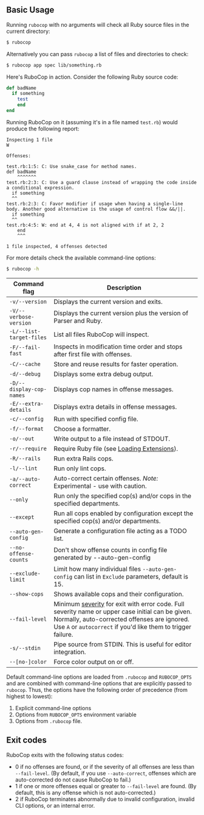 ## Basic Usage

Running `rubocop` with no arguments will check all Ruby source files
in the current directory:

```sh
$ rubocop
```

Alternatively you can pass `rubocop` a list of files and directories to check:

```sh
$ rubocop app spec lib/something.rb
```

Here's RuboCop in action. Consider the following Ruby source code:

```ruby
def badName
  if something
    test
    end
end
```

Running RuboCop on it (assuming it's in a file named `test.rb`) would produce the following report:

```
Inspecting 1 file
W

Offenses:

test.rb:1:5: C: Use snake_case for method names.
def badName
    ^^^^^^^
test.rb:2:3: C: Use a guard clause instead of wrapping the code inside a conditional expression.
  if something
  ^^
test.rb:2:3: C: Favor modifier if usage when having a single-line body. Another good alternative is the usage of control flow &&/||.
  if something
  ^^
test.rb:4:5: W: end at 4, 4 is not aligned with if at 2, 2
    end
    ^^^

1 file inspected, 4 offenses detected
```

For more details check the available command-line options:

```sh
$ rubocop -h
```

Command flag              | Description
--------------------------|------------------------------------------------------------
`-v/--version`            | Displays the current version and exits.
`-V/--verbose-version`    | Displays the current version plus the version of Parser and Ruby.
`-L/--list-target-files`  | List all files RuboCop will inspect.
`-F/--fail-fast`          | Inspects in modification time order and stops after first file with offenses.
`-C/--cache`              | Store and reuse results for faster operation.
`-d/--debug`              | Displays some extra debug output.
`-D/--display-cop-names`  | Displays cop names in offense messages.
`-E/--extra-details`      | Displays extra details in offense messages.
`-c/--config`             | Run with specified config file.
`-f/--format`             | Choose a formatter.
`-o/--out`                | Write output to a file instead of STDOUT.
`-r/--require`            | Require Ruby file (see [Loading Extensions](#loading-extensions)).
`-R/--rails`              | Run extra Rails cops.
`-l/--lint`               | Run only lint cops.
`-a/--auto-correct`       | Auto-correct certain offenses. *Note:* Experimental - use with caution.
`--only`                  | Run only the specified cop(s) and/or cops in the specified departments.
`--except`                | Run all cops enabled by configuration except the specified cop(s) and/or departments.
`--auto-gen-config`       | Generate a configuration file acting as a TODO list.
`--no-offense-counts`     | Don't show offense counts in config file generated by --auto-gen-config
`--exclude-limit`         | Limit how many individual files `--auto-gen-config` can list in `Exclude` parameters, default is 15.
`--show-cops`             | Shows available cops and their configuration.
`--fail-level`            | Minimum [severity](#severity) for exit with error code. Full severity name or upper case initial can be given. Normally, auto-corrected offenses are ignored. Use `A` or `autocorrect` if you'd like them to trigger failure.
`-s/--stdin`              | Pipe source from STDIN. This is useful for editor integration.
`--[no-]color`            | Force color output on or off.

Default command-line options are loaded from `.rubocop` and `RUBOCOP_OPTS` and are combined with command-line options that are explicitly passed to `rubocop`.
Thus, the options have the following order of precedence (from highest to lowest):

1. Explicit command-line options
2. Options from `RUBOCOP_OPTS` environment variable
3. Options from `.rubocop` file.

## Exit codes

RuboCop exits with the following status codes:

- 0 if no offenses are found, or if the severity of all offenses are less than
  `--fail-level`. (By default, if you use `--auto-correct`, offenses which are
  auto-corrected do not cause RuboCop to fail.)
- 1 if one or more offenses equal or greater to `--fail-level` are found. (By
  default, this is any offense which is not auto-corrected.)
- 2 if RuboCop terminates abnormally due to invalid configuration, invalid CLI
  options, or an internal error.

